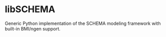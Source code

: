 # libSCHEMA
Generic Python implementation of the SCHEMA modeling framework with built-in BMI/ngen support.
